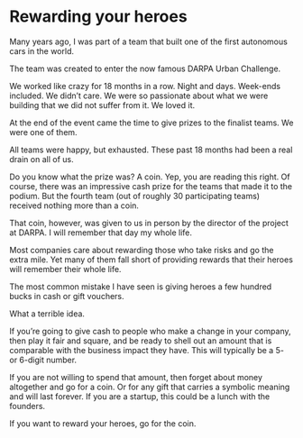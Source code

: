 # Rewarding your heroes

Many years ago, I was part of a team that built one of the first autonomous cars in the world.

The team was created to enter the now famous DARPA Urban Challenge.

We worked like crazy for 18 months in a row. Night and days. Week-ends included. We didn’t care. We were so passionate about what we were building that we did not suffer from it. We loved it.

At the end of the event came the time to give prizes to the finalist teams. We were one of them.

All teams were happy, but exhausted. These past 18 months had been a real drain on all of us.

Do you know what the prize was? A coin. Yep, you are reading this right. Of course, there was an impressive cash prize for the teams that made it to the podium. But the fourth team (out of roughly 30 participating teams) received nothing more than a coin.

That coin, however, was given to us in person by the director of the project at DARPA. I will remember that day my whole life.

Most companies care about rewarding those who take risks and go the extra mile. Yet many of them fall short of providing rewards that their heroes will remember their whole life.

The most common mistake I have seen is giving heroes a few hundred bucks in cash or gift vouchers.

What a terrible idea.

If you’re going to give cash to people who make a change in your company, then play it fair and square, and be ready to shell out an amount that is comparable with the business impact they have. This will typically be a 5- or 6-digit number.

If you are not willing to spend that amount, then forget about money altogether and go for a coin. Or for any gift that carries a symbolic meaning and will last forever. If you are a startup, this could be a lunch with the founders.

If you want to reward your heroes, go for the coin.

